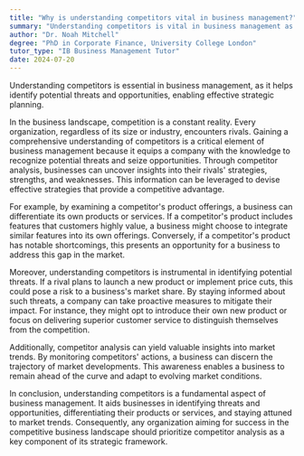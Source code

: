 ```yaml
---
title: "Why is understanding competitors vital in business management?"
summary: "Understanding competitors is vital in business management as it helps to identify threats, opportunities, and to strategise effectively."
author: "Dr. Noah Mitchell"
degree: "PhD in Corporate Finance, University College London"
tutor_type: "IB Business Management Tutor"
date: 2024-07-20
---
```


Understanding competitors is essential in business management, as it helps identify potential threats and opportunities, enabling effective strategic planning.

In the business landscape, competition is a constant reality. Every organization, regardless of its size or industry, encounters rivals. Gaining a comprehensive understanding of competitors is a critical element of business management because it equips a company with the knowledge to recognize potential threats and seize opportunities. Through competitor analysis, businesses can uncover insights into their rivals' strategies, strengths, and weaknesses. This information can be leveraged to devise effective strategies that provide a competitive advantage.

For example, by examining a competitor's product offerings, a business can differentiate its own products or services. If a competitor's product includes features that customers highly value, a business might choose to integrate similar features into its own offerings. Conversely, if a competitor's product has notable shortcomings, this presents an opportunity for a business to address this gap in the market.

Moreover, understanding competitors is instrumental in identifying potential threats. If a rival plans to launch a new product or implement price cuts, this could pose a risk to a business's market share. By staying informed about such threats, a company can take proactive measures to mitigate their impact. For instance, they might opt to introduce their own new product or focus on delivering superior customer service to distinguish themselves from the competition.

Additionally, competitor analysis can yield valuable insights into market trends. By monitoring competitors' actions, a business can discern the trajectory of market developments. This awareness enables a business to remain ahead of the curve and adapt to evolving market conditions.

In conclusion, understanding competitors is a fundamental aspect of business management. It aids businesses in identifying threats and opportunities, differentiating their products or services, and staying attuned to market trends. Consequently, any organization aiming for success in the competitive business landscape should prioritize competitor analysis as a key component of its strategic framework.
    